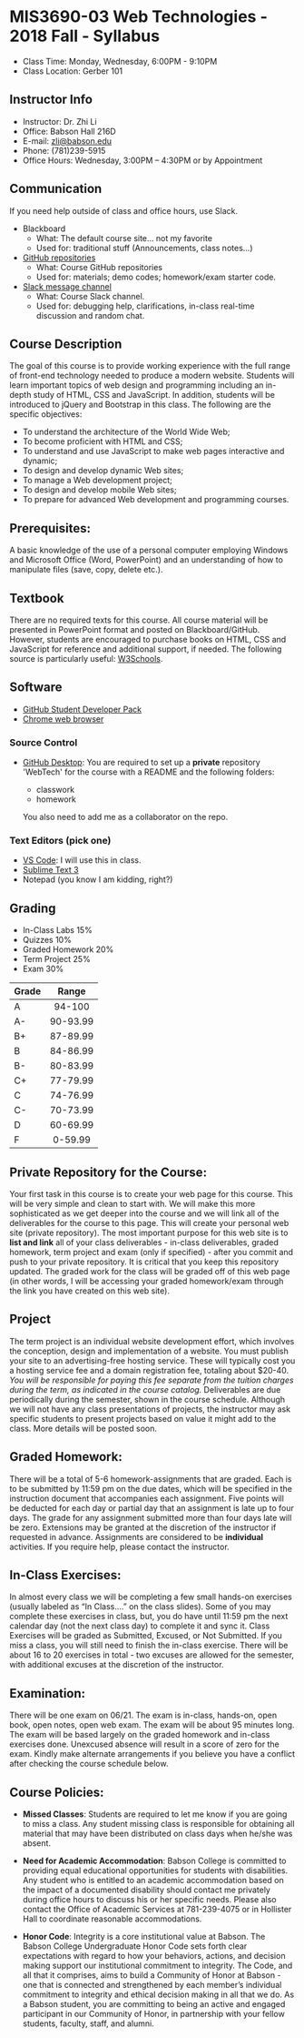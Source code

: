 # MIS3690-03 Web Technologies - 2018 Fall - Syllabus

- Class Time: Monday, Wednesday, 6:00PM - 9:10PM
- Class Location: Gerber 101

## Instructor Info

- Instructor: Dr. Zhi Li
- Office: Babson Hall 216D
- E-mail: [zli@babson.edu](mailto:zli@babson.edu)
- Phone: (781)239-5915
- Office Hours: Wednesday, 3:00PM – 4:30PM or by Appointment

## Communication

If you need help outside of class and office hours, use Slack.

- Blackboard
  - What: The default course site... not my favorite
  - Used for: traditional stuff (Announcements, class notes...)
- [GitHub repositories](https://github.com/2018Fall-MIS3690-03)
  - What: Course GitHub repositories
  - Used for: materials; demo codes; homework/exam starter code.
- [Slack message channel](mis3690-2019summer.slack.com)
  - What: Course Slack channel.
  - Used for: debugging help, clarifications, in-class real-time discussion and random chat.

## Course Description

The goal of this course is to provide working experience with the full range of front-end technology needed to produce a modern website. Students will learn important topics of web design and programming including an in-depth study of HTML, CSS and JavaScript. In addition, students will be introduced to jQuery and Bootstrap in this class. The following are the specific objectives:

- To understand the architecture of the World Wide Web;
- To become proficient with HTML and CSS;
- To understand and use JavaScript to make web pages interactive and dynamic;
- To design and develop dynamic Web sites;
- To manage a Web development project;
- To design and develop mobile Web sites;
- To prepare for advanced Web development and programming courses.

## Prerequisites:

A basic knowledge of the use of a personal computer employing Windows and Microsoft Office (Word, PowerPoint) and an understanding of how to manipulate files (save, copy, delete etc.).

## Textbook

There are no required texts for this course. All course material will be presented in PowerPoint format and posted on Blackboard/GitHub. However, students are encouraged to purchase books on HTML, CSS and JavaScript for reference and additional support, if needed. The following source is particularly useful: [W3Schools](http://www.w3schools.com).

## Software

- [GitHub Student Developer Pack](https://education.github.com/pack)
- [Chrome web browser](https://www.google.com/chrome/)

### Source Control

- [GitHub Desktop](https://desktop.github.com): You are required to set up a **private** repository 'WebTech' for the course with a README and the following folders:

  - classwork
  - homework

  You also need to add me as a collaborator on the repo.

### Text Editors (pick one)

- [VS Code](https://code.visualstudio.com): I will use this in class.
- [Sublime Text 3](https://www.sublimetext.com/)
- Notepad (you know I am kidding, right?)

## Grading

- In-Class Labs 15%
- Quizzes 10%
- Graded Homework 20%
- Term Project 25%
- Exam 30%

| Grade |  Range   |
| :---- | :------: |
| A     |  94-100  |
| A-    | 90-93.99 |
| B+    | 87-89.99 |
| B     | 84-86.99 |
| B-    | 80-83.99 |
| C+    | 77-79.99 |
| C     | 74-76.99 |
| C-    | 70-73.99 |
| D     | 60-69.99 |
| F     | 0-59.99  |

## Private Repository for the Course:

Your first task in this course is to create your web page for this course. This will be very simple and clean to start with. We will make this more sophisticated as we get deeper into the course and we will link all of the deliverables for the course to this page. This will create your personal web site (private repository). The most important purpose for this web site is to **list and link** all of your class deliverables - in-class deliverables, graded homework, term project and exam (only if specified) - after you commit and push to your private repository. It is critical that you keep this repository updated. The graded work for the class will be graded off of this web page (in other words, I will be accessing your graded homework/exam through the link you have created on this web site).

## Project

The term project is an individual website development effort, which involves the conception, design and implementation of a website. You must publish your site to an advertising-free hosting service. These will typically cost you a hosting service fee and a domain registration fee, totaling about \$20-40. _You will be responsible for paying this fee separate from the tuition charges during the term, as indicated in the course catalog._ Deliverables are due periodically during the semester, shown in the course schedule. Although we will not have any class presentations of projects, the instructor may ask specific students to present projects based on value it might add to the class. More details will be posted soon.

## Graded Homework:

There will be a total of 5-6 homework-assignments that are graded. Each is to be submitted by 11:59 pm on the due dates, which will be specified in the instruction document that accompanies each assignment. Five points will be deducted for each day or partial day that an assignment is late up to four days. The grade for any assignment submitted more than four days late will be zero. Extensions may be granted at the discretion of the instructor if requested in advance. Assignments are considered to be **individual** activities. If you require help, please contact the instructor.

## In-Class Exercises:

In almost every class we will be completing a few small hands-on exercises (usually labeled as “In Class….” on the class slides). Some of you may complete these exercises in class, but, you do have until 11:59 pm the next calendar day (not the next class day) to complete it and sync it. Class Exercises will be graded as Submitted, Excused, or Not Submitted. If you miss a class, you will still need to finish the in-class exercise. There will be about 16 to 20 exercises in total - two excuses are allowed for the semester, with additional excuses at the discretion of the instructor.

## Examination:

There will be one exam on 06/21. The exam is in-class, hands-on, open book, open notes, open web exam. The exam will be about 95 minutes long. The exam will be based largely on the graded homework and in-class exercises done. Unexcused absence will result in a score of zero for the exam. Kindly make alternate arrangements if you believe you have a conflict after checking the course schedule below.

## Course Policies:

- **Missed Classes**: Students are required to let me know if you are going to miss a class. Any student missing class is responsible for obtaining all material that may have been distributed on class days when he/she was absent.

- **Need for Academic Accommodation**: Babson College is committed to providing equal educational opportunities for students with disabilities. Any student who is entitled to an academic accommodation based on the impact of a documented disability should contact me privately during office hours to discuss his or her specific needs. Please also contact the Office of Academic Services at 781-239-4075 or in Hollister Hall to coordinate reasonable accommodations.

- **Honor Code**: Integrity is a core institutional value at Babson. The Babson College Undergraduate Honor Code sets forth clear expectations with regard to how your behaviors, actions, and decision making support our institutional commitment to integrity. The Code, and all that it comprises, aims to build a Community of Honor at Babson - one that is connected and strengthened by each member’s individual commitment to integrity and ethical decision making in all that we do. As a Babson student, you are committing to being an active and engaged participant in our Community of Honor, in partnership with your fellow students, faculty, staff, and alumni.
